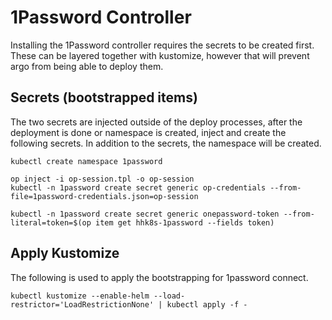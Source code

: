 # 1Password Controller

Installing the 1Password controller requires the secrets to be created first.
These can be layered together with kustomize, however that will prevent argo from being able to deploy them.


## Secrets (bootstrapped items)

The two secrets are injected outside of the deploy processes, after the deployment is done or namespace is created, inject and create the following secrets. In addition to the secrets, the namespace will be created.

```
kubectl create namespace 1password

op inject -i op-session.tpl -o op-session
kubectl -n 1password create secret generic op-credentials --from-file=1password-credentials.json=op-session

kubectl -n 1password create secret generic onepassword-token --from-literal=token=$(op item get hhk8s-1password --fields token)
```



## Apply Kustomize

The following is used to apply the bootstrapping for 1password connect.

```
kubectl kustomize --enable-helm --load-restrictor='LoadRestrictionNone' | kubectl apply -f -
```